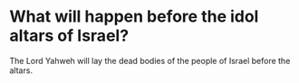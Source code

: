 # What will happen before the idol altars of Israel?

The Lord Yahweh will lay the dead bodies of the people of Israel before the altars.
